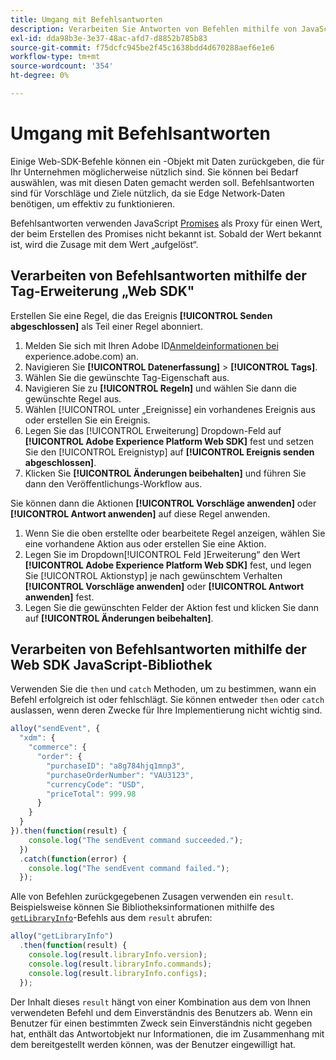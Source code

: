 ```yaml
---
title: Umgang mit Befehlsantworten
description: Verarbeiten Sie Antworten von Befehlen mithilfe von JavaScript-Versprechen.
exl-id: dda98b3e-3e37-48ac-afd7-d8852b785b83
source-git-commit: f75dcfc945be2f45c1638bdd4d670288aef6e1e6
workflow-type: tm+mt
source-wordcount: '354'
ht-degree: 0%

---
```


# Umgang mit Befehlsantworten

Einige Web-SDK-Befehle können ein -Objekt mit Daten zurückgeben, die für Ihr Unternehmen möglicherweise nützlich sind. Sie können bei Bedarf auswählen, was mit diesen Daten gemacht werden soll. Befehlsantworten sind für Vorschläge und Ziele nützlich, da sie Edge Network-Daten benötigen, um effektiv zu funktionieren.

Befehlsantworten verwenden JavaScript [Promises](https://developer.mozilla.org/de-DE/docs/Web/JavaScript/Reference/Global_Objects/Promise) als Proxy für einen Wert, der beim Erstellen des Promises nicht bekannt ist. Sobald der Wert bekannt ist, wird die Zusage mit dem Wert „aufgelöst“.

## Verarbeiten von Befehlsantworten mithilfe der Tag-Erweiterung „Web SDK&quot;

Erstellen Sie eine Regel, die das Ereignis **[!UICONTROL Senden abgeschlossen]** als Teil einer Regel abonniert.

1. Melden Sie sich mit Ihren Adobe ID[Anmeldeinformationen bei ](https://experience.adobe.com)experience.adobe.com) an.
1. Navigieren Sie **[!UICONTROL Datenerfassung]** > **[!UICONTROL Tags]**.
1. Wählen Sie die gewünschte Tag-Eigenschaft aus.
1. Navigieren Sie zu **[!UICONTROL Regeln]** und wählen Sie dann die gewünschte Regel aus.
1. Wählen [!UICONTROL  unter „Ereignisse] ein vorhandenes Ereignis aus oder erstellen Sie ein Ereignis.
1. Legen Sie das [!UICONTROL Erweiterung] Dropdown-Feld auf **[!UICONTROL Adobe Experience Platform Web SDK]** fest und setzen Sie den [!UICONTROL Ereignistyp] auf **[!UICONTROL Ereignis senden abgeschlossen]**.
1. Klicken Sie **[!UICONTROL Änderungen beibehalten]** und führen Sie dann den Veröffentlichungs-Workflow aus.

Sie können dann die Aktionen **[!UICONTROL Vorschläge anwenden]** oder **[!UICONTROL Antwort anwenden]** auf diese Regel anwenden.

1. Wenn Sie die oben erstellte oder bearbeitete Regel anzeigen, wählen Sie eine vorhandene Aktion aus oder erstellen Sie eine Aktion.
1. Legen Sie im Dropdown[!UICONTROL Feld ]Erweiterung“ den Wert **[!UICONTROL Adobe Experience Platform Web SDK]** fest, und legen Sie [!UICONTROL Aktionstyp] je nach gewünschtem Verhalten **[!UICONTROL Vorschläge anwenden]** oder **[!UICONTROL Antwort anwenden]** fest.
1. Legen Sie die gewünschten Felder der Aktion fest und klicken Sie dann auf **[!UICONTROL Änderungen beibehalten]**.

## Verarbeiten von Befehlsantworten mithilfe der Web SDK JavaScript-Bibliothek

Verwenden Sie die `then` und `catch` Methoden, um zu bestimmen, wann ein Befehl erfolgreich ist oder fehlschlägt. Sie können entweder `then` oder `catch` auslassen, wenn deren Zwecke für Ihre Implementierung nicht wichtig sind.

```javascript
alloy("sendEvent", {
  "xdm": {
    "commerce": {
      "order": {
        "purchaseID": "a8g784hjq1mnp3",
        "purchaseOrderNumber": "VAU3123",
        "currencyCode": "USD",
        "priceTotal": 999.98
      }
    }
  }
}).then(function(result) {
    console.log("The sendEvent command succeeded.");
  })
  .catch(function(error) {
    console.log("The sendEvent command failed.");
  });
```

Alle von Befehlen zurückgegebenen Zusagen verwenden ein `result`. Beispielsweise können Sie Bibliotheksinformationen mithilfe des [`getLibraryInfo`](getlibraryinfo.md)-Befehls aus dem `result` abrufen:

```js
alloy("getLibraryInfo")
  .then(function(result) {
    console.log(result.libraryInfo.version);
    console.log(result.libraryInfo.commands);
    console.log(result.libraryInfo.configs);
  });
```

Der Inhalt dieses `result` hängt von einer Kombination aus dem von Ihnen verwendeten Befehl und dem Einverständnis des Benutzers ab. Wenn ein Benutzer für einen bestimmten Zweck sein Einverständnis nicht gegeben hat, enthält das Antwortobjekt nur Informationen, die im Zusammenhang mit dem bereitgestellt werden können, was der Benutzer eingewilligt hat.

